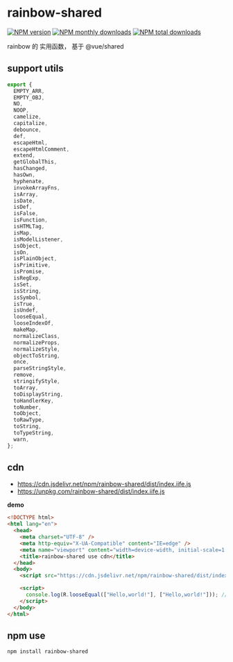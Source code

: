 # rainbow-shared

[![NPM version](https://img.shields.io/npm/v/rainbow-shared.svg?style=flat)](https://www.npmjs.com/package/rainbow-shared) [![NPM monthly downloads](https://img.shields.io/npm/dm/rainbow-shared.svg?style=flat)](https://npmjs.org/package/rainbow-shared) [![NPM total downloads](https://img.shields.io/npm/dt/rainbow-shared.svg?style=flat)](https://npmjs.org/package/rainbow-shared)

rainbow 的 实用函数， 基于 @vue/shared

## support utils

```js
export {
  EMPTY_ARR,
  EMPTY_OBJ,
  NO,
  NOOP,
  camelize,
  capitalize,
  debounce,
  def,
  escapeHtml,
  escapeHtmlComment,
  extend,
  getGlobalThis,
  hasChanged,
  hasOwn,
  hyphenate,
  invokeArrayFns,
  isArray,
  isDate,
  isDef,
  isFalse,
  isFunction,
  isHTMLTag,
  isMap,
  isModelListener,
  isObject,
  isOn,
  isPlainObject,
  isPrimitive,
  isPromise,
  isRegExp,
  isSet,
  isString,
  isSymbol,
  isTrue,
  isUndef,
  looseEqual,
  looseIndexOf,
  makeMap,
  normalizeClass,
  normalizeProps,
  normalizeStyle,
  objectToString,
  once,
  parseStringStyle,
  remove,
  stringifyStyle,
  toArray,
  toDisplayString,
  toHandlerKey,
  toNumber,
  toObject,
  toRawType,
  toString,
  toTypeString,
  warn,
};
```


## cdn

- https://cdn.jsdelivr.net/npm/rainbow-shared/dist/index.iife.js
- https://unpkg.com/rainbow-shared/dist/index.iife.js

**demo**

```html
<!DOCTYPE html>
<html lang="en">
  <head>
    <meta charset="UTF-8" />
    <meta http-equiv="X-UA-Compatible" content="IE=edge" />
    <meta name="viewport" content="width=device-width, initial-scale=1.0" />
    <title>rainbow-shared use cdn</title>
  </head>
  <body>
    <script src="https://cdn.jsdelivr.net/npm/rainbow-shared/dist/index.iife.js"></script>

    <script>
      console.log(R.looseEqual(["Hello,world!"], ["Hello,world!"])); // true
    </script>
  </body>
</html>

```

## npm use

```bash
npm install rainbow-shared
```

